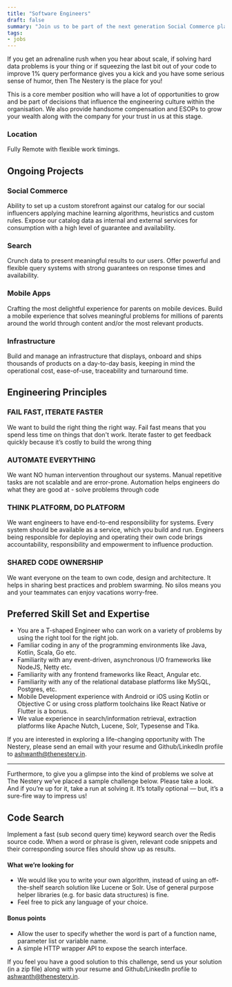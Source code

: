```yaml
---
title: "Software Engineers"
draft: false
summary: "Join us to be part of the next generation Social Commerce platform for parents."
tags:
- jobs
---
```


If you get an adrenaline rush when you hear about scale, if solving hard data problems is your thing or if squeezing the last bit out of your code to improve 1% query performance gives you a kick and you have some serious sense of humor, then The Nestery is the place for you!

This is a core member position who will have a lot of opportunities to grow and be part of decisions that influence the engineering culture within the organisation. We also provide handsome compensation and ESOPs to grow your wealth along with the company for your trust in us at this stage.

### Location
Fully Remote with flexible work timings.

## Ongoing Projects

### Social Commerce
Ability to set up a custom storefront against our catalog for our social influencers applying machine learning algorithms, heuristics and custom rules. Expose our catalog data as internal and external services for consumption with a high level of guarantee and availability.

### Search
Crunch data to present meaningful results to our users. Offer powerful and flexible query systems with strong guarantees on response times and availability.

### Mobile Apps
Crafting the most delightful experience for parents on mobile devices. Build a mobile experience that solves meaningful problems for millions of parents around the world through content and/or the most relevant products. 

### Infrastructure
Build and manage an infrastructure that displays, onboard and ships thousands of products on a day-to-day basis, keeping in mind the operational cost, ease-of-use, traceability and turnaround time.

## Engineering Principles

### FAIL FAST, ITERATE FASTER
We want to build the right thing the right way. Fail fast means that you spend less time on things that don't work. Iterate faster to get feedback quickly because it’s costly to build the wrong thing

### AUTOMATE EVERYTHING
We want NO human intervention throughout our systems. Manual repetitive tasks are not scalable and are error-prone. Automation helps engineers do what they are good at - solve problems through code

### THINK PLATFORM, DO PLATFORM
We want engineers to have end-to-end responsibility for systems. Every system should be available as a service, which you build and run. Engineers being responsible for deploying and operating their own code brings accountability, responsibility and empowerment to influence production.

### SHARED CODE OWNERSHIP
We want everyone on the team to own code, design and architecture. It helps in sharing best practices and problem swarming. No silos means you and your teammates can enjoy vacations worry-free.

## Preferred Skill Set and Expertise
* You are a T-shaped Engineer who can work on a variety of problems by using the right tool for the right job.
* Familiar coding in any of the programming environments like Java, Kotlin, Scala, Go etc.
* Familiarity with any event-driven, asynchronous I/O frameworks like NodeJS, Netty etc.
* Familiarity with any frontend frameworks like React, Angular etc.
* Familiarity with any of the relational database platforms like MySQL, Postgres, etc.
* Mobile Development experience with Android or iOS using Kotlin or Objective C or using cross platform toolchains like React Native or Flutter is a bonus.
* We value experience in search/information retrieval, extraction platforms like Apache Nutch, Lucene, Solr, Typesense and Tika.

If you are interested in exploring a life-changing opportunity with The Nestery, please send an email with your resume and Github/LinkedIn profile to [ashwanth@thenestery.in](mailto:ashwanth@thenestery.in).

---

Furthermore, to give you a glimpse into the kind of problems we solve at The Nestery we’ve placed a sample challenge below. Please take a look.  And if you’re up for it, take a run at solving it. It’s totally optional — but, it’s a sure-fire way to impress us!

## Code Search
Implement a fast (sub second query time) keyword search over the Redis source code. When a word or phrase is given, relevant code snippets and their corresponding source files should show up as results.

#### What we’re looking for
- We would like you to write your own algorithm, instead of using an off-the-shelf search solution like Lucene or Solr. Use of general purpose helper libraries (e.g. for basic data structures) is fine.
- Feel free to pick any language of your choice.

#### Bonus points
- Allow the user to specify whether the word is part of a function name, parameter list or variable name.
- A simple HTTP wrapper API to expose the search interface.

If you feel you have a good solution to this challenge, send us your solution (in a zip file) along with your resume and Github/LinkedIn profile to [ashwanth@thenestery.in](mailto:ashwanth@thenestery.in).
